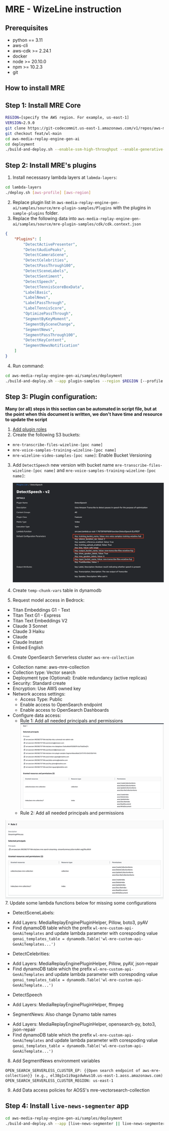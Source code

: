 # MRE - WizeLine instruction

## Prerequisites

* python == 3.11
* aws-cli
* aws-cdk >= 2.24.1
* docker
* node >= 20.10.0
* npm >= 10.2.3
* git

## How to install MRE

## Step 1: Install MRE Core

```bash
REGION=[specify the AWS region. For example, us-east-1]
VERSION=2.9.0
git clone https://git-codecommit.us-east-1.amazonaws.com/v1/repos/aws-media-replay-engine-gen-ai
git checkout feat/wl-main
cd aws-media-replay-engine-gen-ai
cd deployment
./build-and-deploy.sh --enable-ssm-high-throughput --enable-generative-ai --version $VERSION --region $REGION [--profile <aws-profile>]
```

## Step 2: Install MRE's plugins

1. Install necessasry lambda layers at `labmda-layers`:
   
```bash
cd lambda-layers
./deploy.sh [aws-profile] [aws-region]
```

2. Replace plugin list in `aws-media-replay-engine-gen-ai/samples/source/mre-plugin-samples/Plugins` with the plugins in `sample-plugins` folder.
3. Replace the following data into `aws-media-replay-engine-gen-ai/samples/source/mre-plugin-samples/cdk/cdk.context.json`

```json
{
    "Plugins": [
        "DetectActivePresenter",
        "DetectAudioPeaks",
        "DetectCameraScene",
        "DetectCelebrities",
        "DetectPassThrough100",
        "DetectSceneLabels",
        "DetectSentiment",
        "DetectSpeech",
        "DetectTennisScoreBoxData",
        "LabelBasic",
        "LabelNews",
        "LabelPassThrough",
        "LabelTennisScore",
        "OptimizePassThrough",
        "SegmentByKeyMoment",
        "SegmentBySceneChange",
        "SegmentNews",
        "SegmentPassThrough100",
        "DetectKeyContent",
        "SegmentNewsNotification"
    ]
}
```

4. Run command:

```bash
cd aws-media-replay-engine-gen-ai/samples/deployment
./build-and-deploy.sh --app plugin-samples --region $REGION [--profile <aws-profile>]
```

## Step 3: Plugin configuration:

**Many (or all) steps in this section can be automated in script file, but at the point when this document is written, we don't have time and resource to update the script**

1. [Add plugin roles](Plugin-Roles.md)
2. Create the following S3 buckets:
  
  - `mre-transcribe-files-wizeline-[poc name]`
  - `mre-voice-samples-training-wizeline-[poc name]`
  - `mre-wizeline-video-samples-[poc name]`: Enable Bucket Versioning

3. Add `DetectSpeech` new version with bucket name `mre-transcribe-files-wizeline-[poc name]` and `mre-voice-samples-training-wizeline-[poc name]`:

    ![DetectSpeechConfig](assets/DetectSpeechConfig.png)

4. Create `temp-chunk-vars` table in dynamodb
5. Request model access in Bedrock:
  - Titan Embeddings G1 - Text
  - Titan Text G1 - Express
  - Titan Text Embeddings V2
  - Claude 3 Sonnet
  - Claude 3 Haiku
  - Claude
  - Claude Instant
  - Embed English
6. Create OpenSearch Serverless cluster `aws-mre-collection`
  - Collection name: aws-mre-collection
  - Collection type: Vector search
  - Deployment type (Optional): Enable redundancy (active replicas)
  - Security: Standard create
  - Encryption: Use AWS owned key
  - Network access settings:
    + Access Type: Public
    + Enable access to OpenSearch endpoint
    + Enable access to OpenSearch Dashboards
  - Configure data access:
    + Rule 1: Add all needed principals and permissions
![Rule 1 Config](assets/OpenSearchAccessControlRule1.png)
    + Rule 2: Add all needed principals and permissions
    
![Rule 1 Config](assets/OpenSearchAccessControlRule2.png)
7. Update some lambda functions below for missing some configurations
  - DetectSceneLabels:
   + Add Layers: MediaReplayEnginePluginHelper, Pillow, boto3, pyAV
   + Find dynamoDB table which the prefix `wl-mre-custom-api-GenAiTemplates` and update lambda parameter with corespoding value  `genai_templates_table = dynamodb.Table('wl-mre-custom-api-GenAiTemplates...')`
  - DetectCelebrities:
   + Add Layers: MediaReplayEnginePluginHelper, Pillow, pyAV, json-repair
   + Find dynamoDB table which the prefix `wl-mre-custom-api-GenAiTemplates` and update lambda parameter with corespoding value `genai_templates_table = dynamodb.Table('wl-mre-custom-api-GenAiTemplate...')`
  - DetectSpeech
   + Add Layers: MediaReplayEnginePluginHelper, ffmpeg
  - SegmentNews: Also change Dynamo table names
   + Add Layers: MediaReplayEnginePluginHelper, opensearch-py, boto3, json-repair
   + Find dynamoDB table which the prefix `wl-mre-custom-api-GenAiTemplates` and update lambda parameter with corespoding value `genai_templates_table = dynamodb.Table('wl-mre-custom-api-GenAiTemplate...')`
8. Add SegmentNews environment variables
  ```
  OPEN_SEARCH_SERVERLESS_CLUSTER_EP: {{Open search endpoint of aws-mre-collection}} (e.g., el38g1x1i9agzdwkws10.us-east-1.aoss.amazonaws.com)
  OPEN_SEARCH_SERVERLESS_CLUSTER_REGION: us-east-1
  ```
9. Add Data access policies for AOSS's mre-vectorsearch-collection

## Step 4: Install `live-news-segmenter` app

```bash
cd aws-media-replay-engine-gen-ai/samples/deployment
./build-and-deploy.sh --app [live-news-segmenter || live-news-segmenter-ui || live-news-segmenter-api] --region $REGION [--profile <aws-profile>]
```